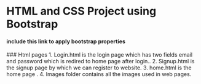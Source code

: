# HTML and CSS Project using Bootstrap

#### include this link to apply bootstrap properties
<link rel="stylesheet" href="https://maxcdn.bootstrapcdn.com/bootstrap/4.2.1/css/bootstrap.min.css">
### Html pages
1. Login.html is the login page which has two fields email and password which is redired to home page after login..
2. Signup.html is the signup page by which we can register to website.
3. home.html is the home page .
4. Images folder contains all the images used in web pages.
